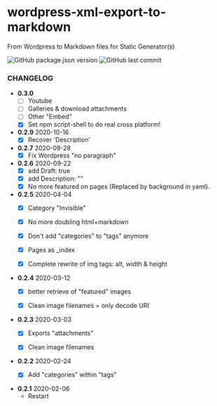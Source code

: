 # wordpress-xml-export-to-markdown
From Wordpress to Markdown files for Static Generator(s)

![GitHub package.json version](https://img.shields.io/github/package-json/v/tigersway/wordpress-xml-export-to-markdown?style=flat-square) ![GitHub last commit](https://img.shields.io/github/last-commit/tigersway/wordpress-xml-export-to-markdown?style=flat-square)


### CHANGELOG

- **0.3.0**
  + [ ] Youtube
  + [ ] Galleries & download attachments
  + [ ] Other "Embed"
  + [x] Set npm script-shell to do real cross platform!

- **0.2.9** 2020-10-16
  + [x] Recover 'Description'

- **0.2.7** 2020-09-28
  + [x] Fix Wordpress "no paragraph"

- **0.2.6** 2020-09-22
  + [x] add Draft: true
  + [x] add Description: ""
  + [x] No more featured on pages (Replaced by background in yaml).

- **0.2.5** 2020-04-04
  + [x] Category "Invisible"
  + [x] No more doubling html+markdown
  + [x] Don't add "categories" to "tags" anymore
  + [x] Pages as _index
  + [x] Complete rewrite of img tags: alt, width & height
  

- **0.2.4** 2020-03-12
  + [x] better retrieve of "featured" images
  + [x] Clean image filenames = only decode URI


- **0.2.3** 2020-03-03
  + [x] Exports "attachments"
  + [x] Clean image filenames


- **0.2.2** 2020-02-24
  + [x] Add "categories" within "tags"


- **0.2.1** 2020-02-06
  + Restart
